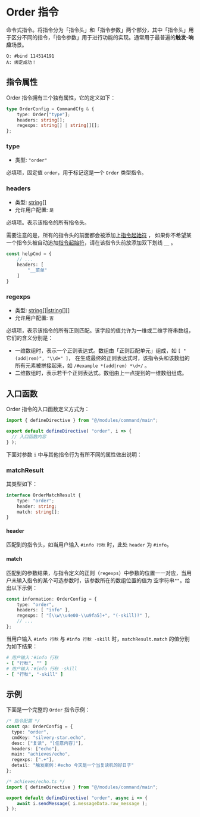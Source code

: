 # Order 指令

命令式指令。将指令分为「指令头」和「指令参数」两个部分，其中「指令头」用于区分不同的指令，「指令参数」用于进行功能的实现。通常用于最普遍的**触发-响应**场景。

```text
Q: #bind 114514191
A: 绑定成功！
```

## 指令属性

Order 指令拥有三个独有属性，它的定义如下：

```ts
type OrderConfig = CommandCfg & {
    type: Order["type"];
    headers: string[];
    regexps: string[] | string[][];
};
``` 

### type

* 类型: `"order"`

必填项，固定值 `order`，用于标记这是一个 `Order` 类型指令。

### headers

* 类型: [string\[\]][string-array]
* 允许用户配置: `是`

必填项。表示该指令的所有指令头。

需要注意的是，所有的指令头的前面都会被添加上[指令起始符](../../config/base.md#header) ， 如果你不希望某一个指令头被自动追加[指令起始符](../../config/base.md#header)，请在该指令头前放添加双下划线 `__` 。

```ts
const helpCmd = {
    // ...
    headers: [
        "__菜单"
    ]
}
```

### regexps

* 类型: [string\[\]|string\[\]\[\]][string-array]
* 允许用户配置: `否`

必填项，表示该指令的所有正则匹配。该字段的值允许为一维或二维字符串数组，它们的含义分别是：

* 一维数组时，表示一个正则表达式。数组由「正则匹配单元」组成，如 `[ "(add|rem)", "\\d+" ]`，
  在生成最终的正则表达式时，该指令头和该数组的所有元素被拼接起来，如 `/#example *(add|rem) *\d+/` 。
* 二维数组时，表示若干个正则表达式。数组由上一点提到的一维数组组成。

## 入口函数

Order 指令的入口函数定义方式为：

```ts
import { defineDirective } from "@/modules/command/main";

export default defineDirective( "order", i => {
  // 入口函数内容
} );
```

下面对参数 `i` 中与其他指令行为有所不同的属性做出说明：

### matchResult

其类型如下：

```ts
interface OrderMatchResult {
    type: "order";
    header: string;
    match: string[];
}
```

#### header

匹配到的指令头，如当用户输入 `#info 行秋` 时，此处 `header` 为 `#info`。

#### match

匹配到的参数结果，与指令定义的正则（`regexps`）中参数的位置一一对应，当用户未输入指令的某个可选参数时，该参数所在的数组位置的值为 空字符串`""`。给出以下示例：

```ts
const information: OrderConfig = {
    type: "order",
    headers: [ "info" ],
    regexps: [ "[\\w\\u4e00-\\u9fa5]+", "(-skill)?" ],
    // ...
};
```

当用户输入 `#info 行秋` 与 `#info 行秋 -skill` 时，`matchResult.match` 的值分别为如下结果：

```yaml
# 用户输入：#info 行秋
- [ "行秋", "" ]
# 用户输入：#info 行秋 -skill
- [ "行秋", "-skill" ]
```

## 示例

下面是一个完整的 `Order` 指令示例：

```ts
/* 指令配置 */
const qa: OrderConfig = {
  type: "order",
  cmdKey: "silvery-star.echo",
  desc: ["复读", "[任意内容]"],
  headers: ["echo"],
  main: "achieves/echo",
  regexps: [".+"],
  detail: "触发案例：#echo 今天是一个当复读机的好日子"
};

/* achieves/echo.ts */
import { defineDirective } from "@/modules/command/main";

export default defineDirective( "order", async i => {
    await i.sendMessage( i.messageData.raw_message );
} );
```


[number]: https://developer.mozilla.org/en-US/docs/Web/JavaScript/Reference/Global_Objects/Number
[string]: https://developer.mozilla.org/en-US/docs/Web/JavaScript/Reference/Global_Objects/String
[boolean]: https://developer.mozilla.org/en-US/docs/Web/JavaScript/Reference/Global_Objects/Boolean
[string-array]: https://www.typescriptlang.org/docs/handbook/2/everyday-types.html#arrays